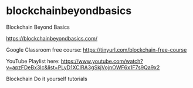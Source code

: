 # blockchainbeyondbasics
Blockchain Beyond Basics


https://blockchainbeyondbasics.com/ 

Google Classroom free course: https://tinyurl.com/blockchain-free-course 

YouTube Playlist here: https://www.youtube.com/watch?v=apzFDeBx3Ic&list=PLyD1XCIRA3gSkjVojnOWF6x1F7s9Qa9x2

Blockchain Do it yourself tutorials
